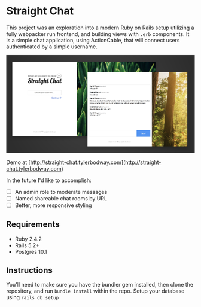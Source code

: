 # Straight Chat

This project was an exploration into a modern Ruby on Rails setup utilizing
a fully webpacker run frontend, and building views with `.erb` components.
It is a simple chat application, using ActionCable, that will connect users
authenticated by a simple username.

![alt text](https://raw.githubusercontent.com/tylerbodway/straight-chat/master/public/screenshot.jpg)

Demo at [http://straight-chat.tylerbodway.com](http://straight-chat.tylerbodway.com)

In the future I'd like to accomplish:
- [ ] An admin role to moderate messages
- [ ] Named shareable chat rooms by URL
- [ ] Better, more responsive styling

## Requirements
- Ruby 2.4.2
- Rails 5.2+
- Postgres 10.1

## Instructions
You'll need to make sure you have the bundler gem installed, then clone the
repository, and run `bundle install` within the repo. Setup your database using
`rails db:setup`